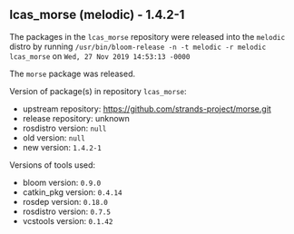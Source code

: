 ## lcas_morse (melodic) - 1.4.2-1

The packages in the `lcas_morse` repository were released into the `melodic` distro by running `/usr/bin/bloom-release -n -t melodic -r melodic lcas_morse` on `Wed, 27 Nov 2019 14:53:13 -0000`

The `morse` package was released.

Version of package(s) in repository `lcas_morse`:

- upstream repository: https://github.com/strands-project/morse.git
- release repository: unknown
- rosdistro version: `null`
- old version: `null`
- new version: `1.4.2-1`

Versions of tools used:

- bloom version: `0.9.0`
- catkin_pkg version: `0.4.14`
- rosdep version: `0.18.0`
- rosdistro version: `0.7.5`
- vcstools version: `0.1.42`


